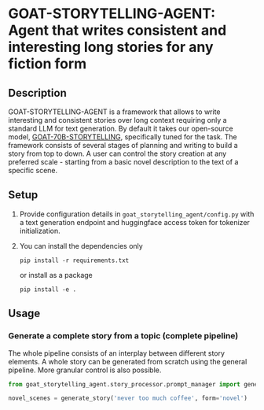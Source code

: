 # GOAT-STORYTELLING-AGENT: Agent that writes consistent and interesting long stories for any fiction form
## Description
GOAT-STORYTELLING-AGENT is a framework that allows to write interesting and consistent stories over long context requiring only a standard LLM for text generation. By default it takes our open-source model, [GOAT-70B-STORYTELLING](https://huggingface.co/GOAT-AI/GOAT-70B-STORYTELLING), specifically tuned for the task.
The framework consists of several stages of planning and writing to build a story from top to down. A user can control the story creation at any preferred scale - starting from a basic novel description to the text of a specific scene.

## Setup
1. Provide configuration details in `goat_storytelling_agent/config.py` with a text generation endpoint and huggingface access token for tokenizer initialization.

2. You can install the dependencies only

    ```pip install -r requirements.txt```

    or install as a package

    ```pip install -e .```

## Usage
### Generate a complete story from a topic (complete pipeline)
The whole pipeline consists of an interplay between different story elements. A whole story can be generated from scratch using the general pipeline. More granular control is also possible.

```python
from goat_storytelling_agent.story_processor.prompt_manager import generate_story

novel_scenes = generate_story('never too much coffee', form='novel')
```
